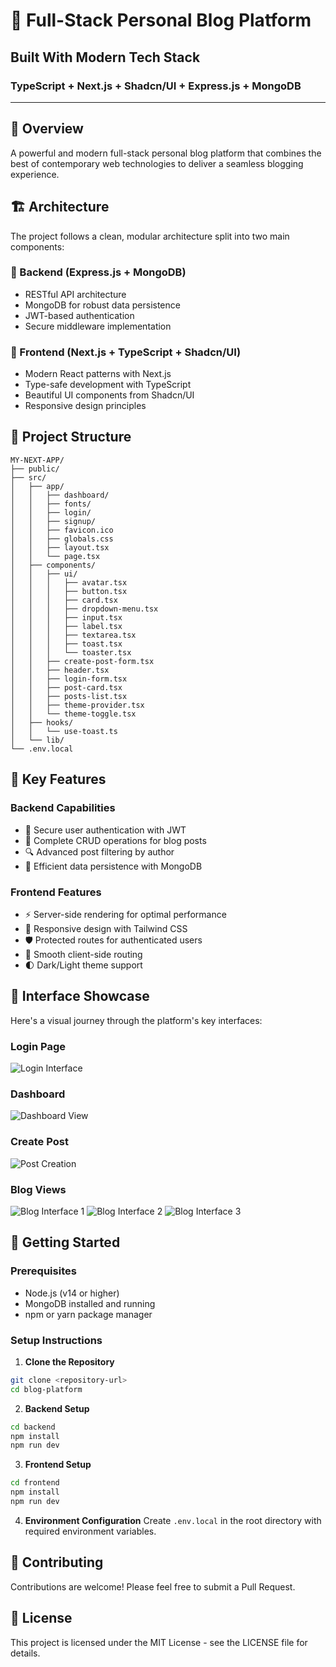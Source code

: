 # 🚀 Full-Stack Personal Blog Platform

## **Built With Modern Tech Stack**
### TypeScript + Next.js + Shadcn/UI + Express.js + MongoDB

---

## 🌟 Overview

A powerful and modern full-stack personal blog platform that combines the best of contemporary web technologies to deliver a seamless blogging experience.

## 🏗️ Architecture

The project follows a clean, modular architecture split into two main components:

### 🎯 Backend (Express.js + MongoDB)
- RESTful API architecture
- MongoDB for robust data persistence
- JWT-based authentication
- Secure middleware implementation

### 🎨 Frontend (Next.js + TypeScript + Shadcn/UI)
- Modern React patterns with Next.js
- Type-safe development with TypeScript
- Beautiful UI components from Shadcn/UI
- Responsive design principles

## 📁 Project Structure

```
MY-NEXT-APP/
├── public/
├── src/
│   ├── app/
│   │   ├── dashboard/
│   │   ├── fonts/
│   │   ├── login/
│   │   ├── signup/
│   │   ├── favicon.ico
│   │   ├── globals.css
│   │   ├── layout.tsx
│   │   └── page.tsx
│   ├── components/
│   │   ├── ui/
│   │   │   ├── avatar.tsx
│   │   │   ├── button.tsx
│   │   │   ├── card.tsx
│   │   │   ├── dropdown-menu.tsx
│   │   │   ├── input.tsx
│   │   │   ├── label.tsx
│   │   │   ├── textarea.tsx
│   │   │   ├── toast.tsx
│   │   │   └── toaster.tsx
│   │   ├── create-post-form.tsx
│   │   ├── header.tsx
│   │   ├── login-form.tsx
│   │   ├── post-card.tsx
│   │   ├── posts-list.tsx
│   │   ├── theme-provider.tsx
│   │   └── theme-toggle.tsx
│   ├── hooks/
│   │   └── use-toast.ts
│   └── lib/
└── .env.local
```

## 🎯 Key Features

### Backend Capabilities
- 🔐 Secure user authentication with JWT
- 📝 Complete CRUD operations for blog posts
- 🔍 Advanced post filtering by author
- 💾 Efficient data persistence with MongoDB

### Frontend Features
- ⚡ Server-side rendering for optimal performance
- 🎨 Responsive design with Tailwind CSS
- 🛡️ Protected routes for authenticated users
- 🔄 Smooth client-side routing
- 🌓 Dark/Light theme support

## 📸 Interface Showcase

Here's a visual journey through the platform's key interfaces:

### Login Page
![Login Interface](Assets/Screenshot%202024-11-23%20at%205.55.29%20pm.png)

### Dashboard
![Dashboard View](Assets/Screenshot%202024-11-23%20at%205.55.37%20pm.png)

### Create Post
![Post Creation](Assets/Screenshot%202024-11-23%20at%205.55.46%20pm.png)

### Blog Views
![Blog Interface 1](Assets/Screenshot%202024-11-23%20at%205.55.53%20pm.png)
![Blog Interface 2](Assets/Screenshot%202024-11-23%20at%206.06.13%20pm.png)
![Blog Interface 3](Assets/Screenshot%202024-11-23%20at%206.06.18%20pm.png)

## 🚀 Getting Started

### Prerequisites
- Node.js (v14 or higher)
- MongoDB installed and running
- npm or yarn package manager

### Setup Instructions

1. **Clone the Repository**
```bash
git clone <repository-url>
cd blog-platform
```

2. **Backend Setup**
```bash
cd backend
npm install
npm run dev
```

3. **Frontend Setup**
```bash
cd frontend
npm install
npm run dev
```

4. **Environment Configuration**
Create `.env.local` in the root directory with required environment variables.

## 🤝 Contributing

Contributions are welcome! Please feel free to submit a Pull Request.

## 📄 License

This project is licensed under the MIT License - see the LICENSE file for details.